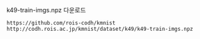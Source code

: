 k49-train-imgs.npz 다운로드
```
https://github.com/rois-codh/kmnist
http://codh.rois.ac.jp/kmnist/dataset/k49/k49-train-imgs.npz
```